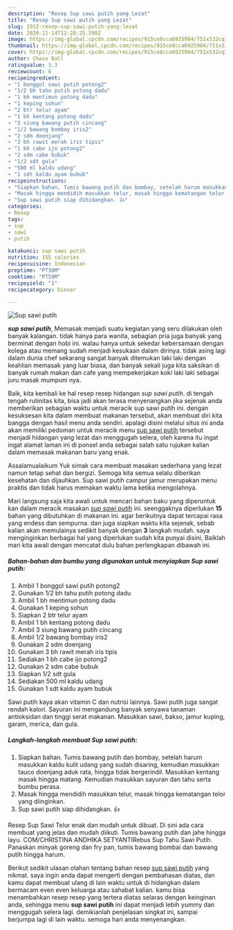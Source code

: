 ```yaml
---
description: "Resep Sup sawi putih yang Lezat"
title: "Resep Sup sawi putih yang Lezat"
slug: 1912-resep-sup-sawi-putih-yang-lezat
date: 2020-11-14T12:28:25.598Z
image: https://img-global.cpcdn.com/recipes/915ce8cca6925984/751x532cq70/sup-sawi-putih-foto-resep-utama.jpg
thumbnail: https://img-global.cpcdn.com/recipes/915ce8cca6925984/751x532cq70/sup-sawi-putih-foto-resep-utama.jpg
cover: https://img-global.cpcdn.com/recipes/915ce8cca6925984/751x532cq70/sup-sawi-putih-foto-resep-utama.jpg
author: Chase Ball
ratingvalue: 3.3
reviewcount: 6
recipeingredient:
- "1 bonggol sawi putih potong2"
- "1/2 bh tahu putih potong dadu"
- "1 bh mentimun potong dadu"
- "1 keping sohun"
- "2 btr telur ayam"
- "1 bh kentang potong dadu"
- "3 siung bawang putih cincang"
- "1/2 bawang bombay iris2"
- "2 sdm doenjang"
- "3 bh rawit merah iris tipis"
- "1 bh cabe ijo potong2"
- "2 sdm cabe bubuk"
- "1/2 sdt gula"
- "500 ml kaldu udang"
- "1 sdt kaldu ayam bubuk"
recipeinstructions:
- "Siapkan bahan. Tumis bawang putih dan bombay, setelah harum masukkan kaldu kulit udang yang sudah disaring, kemudian masukkan tauco doenjang aduk rata, hingga tidak bergerindil. Masukkan kentang masak hingga matang. Kemudian masukkan sayuran dan tahu serta bumbu perasa."
- "Masak hingga mendidih masukkan telur, masak hingga kematangan telor yang diinginkan."
- "Sup sawi putih siap dihidangkan. 👍"
categories:
- Resep
tags:
- sup
- sawi
- putih

katakunci: sup sawi putih 
nutrition: 155 calories
recipecuisine: Indonesian
preptime: "PT30M"
cooktime: "PT59M"
recipeyield: "1"
recipecategory: Dinner

---
```



![Sup sawi putih](https://img-global.cpcdn.com/recipes/915ce8cca6925984/751x532cq70/sup-sawi-putih-foto-resep-utama.jpg)

<b><i>sup sawi putih</i></b>, Memasak menjadi suatu kegiatan yang seru dilakukan oleh banyak kalangan. tidak hanya para wanita, sebagian pria juga banyak yang berminat dengan hobi ini. walau hanya untuk sekedar kebersamaan dengan kolega atau memang sudah menjadi kesukaan dalam dirinya. tidak asing lagi dalam dunia chef sekarang sangat banyak ditemukan laki laki dengan keahlian memasak yang luar biasa, dan banyak sekali juga kita saksikan di banyak rumah makan dan cafe yang mempekerjakan koki laki laki sebagai juru masak mumpuni nya.

Baik, kita kembali ke hal resep resep hidangan <i>sup sawi putih</i>. di tengah tengah rutinitas kita, bisa jadi akan terasa menyenangkan jika sejenak anda memberikan sebagian waktu untuk meracik sup sawi putih ini. dengan kesuksesan kita dalam membuat makanan tersebut, akan membuat diri kita bangga dengan hasil menu anda sendiri. apalagi disini melalui situs ini anda akan memiliki pedoman untuk meracik menu <u>sup sawi putih</u> tersebut menjadi hidangan yang lezat dan menggugah selera, oleh karena itu ingat ingat alamat laman ini di ponsel anda sebagai salah satu rujukan kalian dalam memasak makanan baru yang enak.

Assalamualaikum Yuk simak cara membuat masakan sederhana yang lezat namun tetap sehat dan bergizi. Semoga kita semua selalu diberikan kesehatan dan dijauhkan. Sup sawi putih campur jamur merupakan menu praktis dan tidak harus memakan waktu lama ketika mengolahnya.


Mari langsung saja kita awali untuk mencari bahan baku yang diperuntuk kan dalam meracik masakan <u><i>sup sawi putih</i></u> ini. seenggaknya diperlukan <b>15</b> bahan yang dibutuhkan di makanan ini. agar berikutnya dapat tercapai rasa yang endess dan sempurna. dan juga siapkan waktu kita sejenak, sebab kalian akan memulainya sedikit banyak dengan <b>3</b> langkah mudah. saya menginginkan berbagai hal yang diperlukan sudah kita punyai disini, Baiklah mari kita awali dengan mencatat dulu bahan perlengkapan dibawah ini.

<!--inarticleads1-->

##### Bahan-bahan dan bumbu yang digunakan untuk menyiapkan Sup sawi putih:

1. Ambil 1 bonggol sawi putih potong2
1. Gunakan 1/2 bh tahu putih potong dadu
1. Ambil 1 bh mentimun potong dadu
1. Gunakan 1 keping sohun
1. Siapkan 2 btr telur ayam
1. Ambil 1 bh kentang potong dadu
1. Ambil 3 siung bawang putih cincang
1. Ambil 1/2 bawang bombay iris2
1. Gunakan 2 sdm doenjang
1. Gunakan 3 bh rawit merah iris tipis
1. Sediakan 1 bh cabe ijo potong2
1. Gunakan 2 sdm cabe bubuk
1. Siapkan 1/2 sdt gula
1. Sediakan 500 ml kaldu udang
1. Gunakan 1 sdt kaldu ayam bubuk


Sawi putih kaya akan vitamin C dan nutrisi lainnya. Sawi putih juga sangat rendah kalori. Sayuran ini mengandung banyak senyawa tanaman antioksidan dan tinggi serat makanan. Masukkan sawi, bakso, jamur kuping, garam, merica, dan gula. 

<!--inarticleads2-->

##### Langkah-langkah membuat Sup sawi putih:

1. Siapkan bahan. Tumis bawang putih dan bombay, setelah harum masukkan kaldu kulit udang yang sudah disaring, kemudian masukkan tauco doenjang aduk rata, hingga tidak bergerindil. Masukkan kentang masak hingga matang. Kemudian masukkan sayuran dan tahu serta bumbu perasa.
1. Masak hingga mendidih masukkan telur, masak hingga kematangan telor yang diinginkan.
1. Sup sawi putih siap dihidangkan. 👍


Resep Sup Sawi Telur enak dan mudah untuk dibuat. Di sini ada cara membuat yang jelas dan mudah diikuti. Tumis bawang putih dan jahe hingga layu. COM/CHRISTINA ANDHIKA SETYANTIRebus Sup Tahu Sawi Putih. Panaskan minyak goreng dan fry pan, tumis bawang bombai dan bawang putih hingga harum. 

Berikut sedikit ulasan olahan tentang bahan resep <u>sup sawi putih</u> yang nikmat. saya ingin anda dapat mengerti dengan pembahasan diatas, dan kamu dapat membuat ulang di lain waktu untuk di hidangkan dalam bermacam even even keluarga atau sahabat kalian. kamu bisa menambahkan resep resep yang tertera diatas selaras dengan keinginan anda, sehingga menu <b>sup sawi putih</b> ini dapat menjadi lebih yummy dan menggugah selera lagi. demikianlah penjelasan singkat ini, sampai berjumpa lagi di lain waktu. semoga hari anda menyenangkan.
